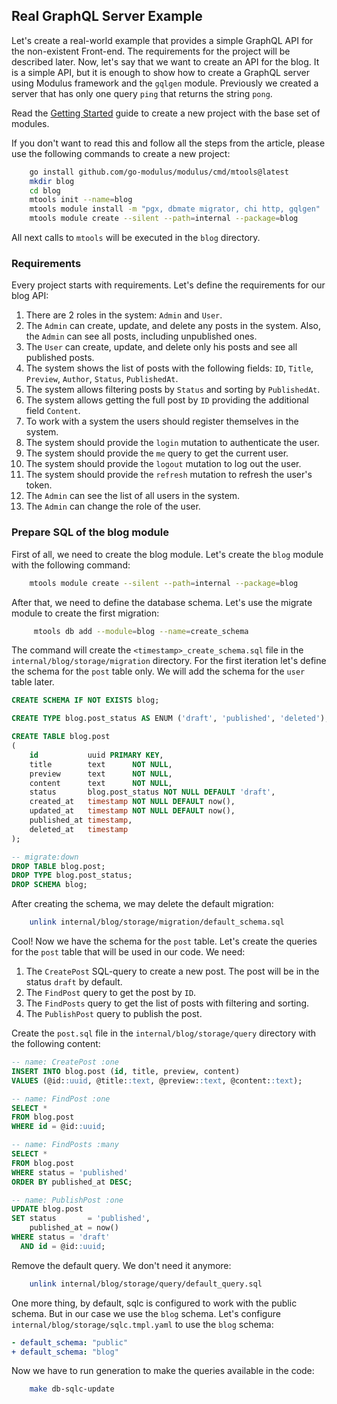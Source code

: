 ## Real GraphQL Server Example

Let's create a real-world example that provides a simple GraphQL API for the non-existent Front-end.
The requirements for the project will be described later. Now, let's say that we want to create an API for the blog.
It is a simple API, but it is enough to show how to create a GraphQL server using Modulus framework and the `gqlgen` module.
Previously we created a server that has only one query `ping` that returns the string `pong`.

Read the [Getting Started](./getting_started.md) guide to create a new project with the base set of modules.

If you don't want to read this and follow all the steps from the article, please use the following commands to create a new project:

```bash
	go install github.com/go-modulus/modulus/cmd/mtools@latest
	mkdir blog
    cd blog
	mtools init --name=blog
	mtools module install -m "pgx, dbmate migrator, chi http, gqlgen"
	mtools module create --silent --path=internal --package=blog
```

All next calls to `mtools` will be executed in the `blog` directory.

### Requirements

Every project starts with requirements. Let's define the requirements for our blog API:
1. There are 2 roles in the system: `Admin` and `User`.
2. The `Admin` can create, update, and delete any posts in the system. Also, the `Admin` can see all posts, including unpublished ones.
3. The `User` can create, update, and delete only his posts and see all published posts.
4. The system shows the list of posts with the following fields: `ID`, `Title`, `Preview`, `Author`, `Status`, `PublishedAt`.
5. The system allows filtering posts by `Status` and sorting by `PublishedAt`.
6. The system allows getting the full post by `ID` providing the additional field `Content`.
7. To work with a system the users should register themselves in the system.
8. The system should provide the `login` mutation to authenticate the user.
9. The system should provide the `me` query to get the current user.
10. The system should provide the `logout` mutation to log out the user.
11. The system should provide the `refresh` mutation to refresh the user's token.
12. The `Admin` can see the list of all users in the system.
13. The `Admin` can change the role of the user.

### Prepare SQL of the blog  module
First of all, we need to create the blog module. Let's create the `blog` module with the following command:

```bash
    mtools module create --silent --path=internal --package=blog
```

After that, we need to define the database schema. Let's use the migrate module to create the first migration:

```bash
     mtools db add --module=blog --name=create_schema
```

The command will create the `<timestamp>_create_schema.sql` file in the `internal/blog/storage/migration` directory. 
For the first iteration let's define the schema for the `post` table only. We will add the schema for the `user` table later.

```sql
CREATE SCHEMA IF NOT EXISTS blog;

CREATE TYPE blog.post_status AS ENUM ('draft', 'published', 'deleted');

CREATE TABLE blog.post
(
    id           uuid PRIMARY KEY,
    title        text      NOT NULL,
    preview      text      NOT NULL,
    content      text      NOT NULL,
    status       blog.post_status NOT NULL DEFAULT 'draft',
    created_at   timestamp NOT NULL DEFAULT now(),
    updated_at   timestamp NOT NULL DEFAULT now(),
    published_at timestamp,
    deleted_at   timestamp
);

-- migrate:down
DROP TABLE blog.post;
DROP TYPE blog.post_status;
DROP SCHEMA blog;
```

After creating the schema, we may delete the default migration:

```bash
    unlink internal/blog/storage/migration/default_schema.sql
```

Cool! Now we have the schema for the `post` table. Let's create the queries for the `post` table that will be used in our code.
We need:
1. The `CreatePost` SQL-query to create a new post. The post will be in the status `draft` by default.
2. The `FindPost` query to get the post by `ID`.
3. The `FindPosts` query to get the list of posts with filtering and sorting.
4. The `PublishPost` query to publish the post.

Create the `post.sql` file in the `internal/blog/storage/query` directory with the following content:

```sql
-- name: CreatePost :one
INSERT INTO blog.post (id, title, preview, content)
VALUES (@id::uuid, @title::text, @preview::text, @content::text);

-- name: FindPost :one
SELECT *
FROM blog.post
WHERE id = @id::uuid;

-- name: FindPosts :many
SELECT *
FROM blog.post
WHERE status = 'published'
ORDER BY published_at DESC;

-- name: PublishPost :one
UPDATE blog.post
SET status       = 'published',
    published_at = now()
WHERE status = 'draft'
  AND id = @id::uuid;
```

Remove the default query. We don't need it anymore:

```bash
    unlink internal/blog/storage/query/default_query.sql
```

One more thing, by default, sqlc is configured to work with the public schema. But in our case we use the `blog` schema.
Let's configure `internal/blog/storage/sqlc.tmpl.yaml` to use the `blog` schema:

```yaml
- default_schema: "public"
+ default_schema: "blog"
```

Now we have to run generation to make the queries available in the code:

```bash
    make db-sqlc-update
```
